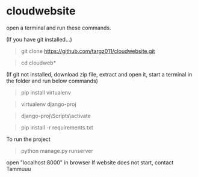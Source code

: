 # cloudwebsite

open a terminal and run these commands.

(If you have git installed...)
> git clone https://github.com/targz011/cloudwebsite.git

> cd cloudweb*

(If git not installed, download zip file, extract and open it, start a terminal in the folder and run below commands)

> pip install virtualenv

> virtualenv django-proj

> django-proj\Scripts\activate

> pip install -r requirements.txt

To run the project
> python manage.py runserver

open "localhost:8000" in browser
If website does not start, contact Tammuuu
